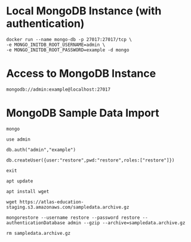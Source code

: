 # Local MongoDB Instance (with authentication)
    docker run --name mongo-db -p 27017:27017/tcp \ 
    -e MONGO_INITDB_ROOT_USERNAME=admin \
    -e MONGO_INITDB_ROOT_PASSWORD=example -d mongo


# Access to MongoDB Instance
    mongodb://admin:example@localhost:27017

# MongoDB Sample Data Import
    mongo

    use admin

    db.auth("admin","example")

    db.createUser({user:"restore",pwd:"restore",roles:["restore"]})

    exit

    apt update

    apt install wget

    wget https://atlas-education-staging.s3.amazonaws.com/sampledata.archive.gz

    mongorestore --username restore --password restore --authenticationDatabase admin --gzip --archive=sampledata.archive.gz

    rm sampledata.archive.gz



